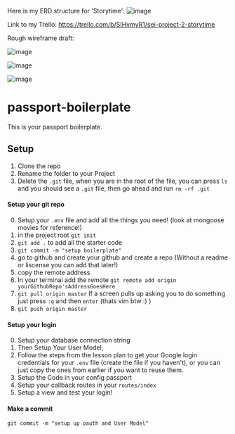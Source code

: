 Here is my ERD structure for 'Storytime':
![image](https://user-images.githubusercontent.com/100539234/162518135-81160d5b-cad5-43c1-acd7-825686ee91f8.png)

Link to my Trello: https://trello.com/b/SIHvmyR1/sei-project-2-storytime


Rough wireframe draft:

![image](https://user-images.githubusercontent.com/100539234/162536027-11c0d0c6-9a3f-49e2-bd50-fcf56c3e0d65.png)

![image](https://user-images.githubusercontent.com/100539234/162536048-58fe36cc-a28b-42ac-999a-6958b8baf62b.png)

![image](https://user-images.githubusercontent.com/100539234/162536053-830cb165-616d-4685-a197-07bb0dc9a8f2.png)





























# passport-boilerplate


This is your passport boilerplate.

## Setup 

1. Clone the repo
2. Rename the folder to your Project
3. Delete the `.git` file, when you are in the root of the file, you can press `ls` and you should see a `.git` file, then go ahead and run `rm -rf .git`


#### Setup your git repo
0. Setup your `.env` file and add all the things you need! (look at mongoose movies for reference!)
1. in the project root `git init`
2. `git add .` to add all the starter code
3. `git commit -m "setup boilerplate"` 
4. go to github and create your github and create a repo (Without a readme or liscense you can add that later!)
5. copy the remote address
6. In your terminal add the remote `git remote add origin yourGithubRepo'sAddressGoesHere`
7. `git pull origin master` If a screen pulls up asking you to do something just press `:q` and then `enter` (thats vim btw :) )
8. `git push origin master`

#### Setup your login

0. Setup your database connection string
1. Then Setup Your User Model, 
2. Follow the steps from the lesson plan to get your Google login credentials for your `.env` file (create the file if you haven't), or you can just copy the ones from earlier if you want to reuse them.
3. Setup the Code in your config passport 
4. Setup your callback routes in your `routes/index`
5. Setup a view and test your login!

#### Make a commit 

```git commit -m "setup up oauth and User Model"```
